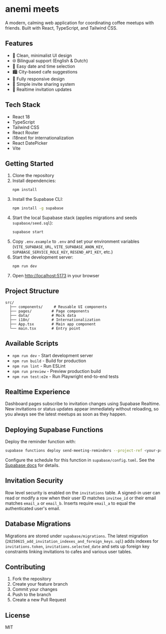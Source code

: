 # anemi meets

A modern, calming web application for coordinating coffee meetups with friends. Built with React, TypeScript, and Tailwind CSS.

## Features

- 🌿 Clean, minimalist UI design
- 🌐 Bilingual support (English & Dutch)
- 📅 Easy date and time selection
- 🏙️ City-based cafe suggestions
- 📱 Fully responsive design
- 🔗 Simple invite sharing system
- 🔔 Realtime invitation updates

## Tech Stack

- React 18
- TypeScript
- Tailwind CSS
- React Router
- i18next for internationalization
- React DatePicker
- Vite

## Getting Started

1. Clone the repository
2. Install dependencies:
   ```bash
   npm install
   ```
3. Install the Supabase CLI:
   ```bash
   npm install -g supabase
   ```
4. Start the local Supabase stack (applies migrations and seeds `supabase/seed.sql`):
   ```bash
   supabase start
   ```
5. Copy `.env.example` to `.env` and set your environment variables (`VITE_SUPABASE_URL`, `VITE_SUPABASE_ANON_KEY`, `SUPABASE_SERVICE_ROLE_KEY`, `RESEND_API_KEY`, etc.)
6. Start the development server:
   ```bash
   npm run dev
   ```
7. Open [http://localhost:5173](http://localhost:5173) in your browser

## Project Structure

```
src/
  ├── components/     # Reusable UI components
  ├── pages/         # Page components
  ├── data/          # Mock data
  ├── i18n/          # Internationalization
  ├── App.tsx        # Main app component
  └── main.tsx       # Entry point
```

## Available Scripts

- `npm run dev` - Start development server
- `npm run build` - Build for production
- `npm run lint` - Run ESLint
- `npm run preview` - Preview production build
- `npm run test:e2e` - Run Playwright end-to-end tests

## Realtime Experience

Dashboard pages subscribe to invitation changes using Supabase Realtime. New invitations or status updates appear immediately without reloading, so you always see the latest meetups as soon as they happen.

## Deploying Supabase Functions

Deploy the reminder function with:

```bash
supabase functions deploy send-meeting-reminders --project-ref <your-project-id> --no-verify-jwt
```

Configure the schedule for this function in `supabase/config.toml`. See the [Supabase docs](https://supabase.com/docs/guides/functions/schedule-functions) for details.
## Invitation Security

Row level security is enabled on the `invitations` table. A signed-in user can read or modify a row when their user ID matches `invitee_id` or their email matches `email_a` or `email_b`. Inserts require `email_a` to equal the authenticated user's email.


## Database Migrations

Migrations are stored under `supabase/migrations`. The latest migration
(`20250615_add_invitation_indexes_and_foreign_keys.sql`) adds indexes for
`invitations.token`, `invitations.selected_date` and sets up foreign key
constraints linking invitations to cafes and various user tables.

## Contributing

1. Fork the repository
2. Create your feature branch
3. Commit your changes
4. Push to the branch
5. Create a new Pull Request

## License

MIT
